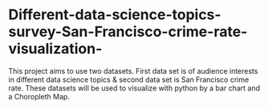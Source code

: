 # Different-data-science-topics-survey-San-Francisco-crime-rate-visualization-
This project aims to use two datasets. First data set is of audience interests in different data science topics &amp; second data set is  San Francisco crime rate.  These datasets will be used to visualize with python by a bar chart and a Choropleth Map.
